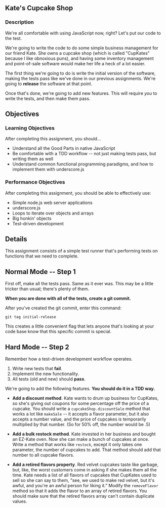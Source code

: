 ## Kate's Cupcake Shop

### Description

We're all comfortable with using JavaScript now, right? Let's put our code to the test.

We're going to write the code to do some simple business management for our friend Kate. She owns a cupcake shop (which is called "CupKates" because I like obnoxious puns), and having some inventory management and point-of-sale software would make her life a heck of a lot easier.

The first thing we're going to do is write the initial version of the software, making the tests pass like we've done in our previous assignments. We're going to **release** the software at that point.

Once that's done, we're going to add new features. This will require *you* to write the tests, and then make them pass.

## Objectives

### Learning Objectives

After completing this assignment, you should...

* Understand all the Good Parts in native JavaScript
* Be comfortable with a TDD workflow -- not just making tests pass, but writing them as well
* Understand common functional programming paradigms, and how to implement them with underscore.js

### Performance Objectives

After completing this assignment, you should be able to effectively use:

* Simple node.js web server applications
* underscore.js
* Loops to iterate over objects and arrays
* Big honkin' objects
* Test-driven development

## Details

This assignment consists of a simple test runner that's performing tests on functions that we need to complete.

## Normal Mode -- Step 1

First off, make all the tests pass. Same as it ever was. This may be a little tricker than usual; there's plenty of them.

**When you are done with all of the tests, create a git commit.**

After you've created the git commit, enter this command:

`git tag initial-release`

This creates a little convenient flag that lets anyone that's looking at your code base know that this specific commit is special.

## Hard Mode -- Step 2

Remember how a test-driven development workflow operates.

1. Write new tests that **fail**.
2. Implement the new functionality.
3. All tests (old and new) should **pass**.

We're going to add the following features. **You should do it in a TDD way.**

* **Add a discount method**. Kate wants to drum up business for CupKates, so she's giving out coupons for some percentage off the price of a cupcake. You should write a `cupcakeShop.discountSale` method that works a lot like `makeSale` -- it accepts a flavor parameter, but it also accepts a number value, and the price of cupcakes is temporarily multiplied by that number. (So for 50% off, the number would be .5)

* **Add a bulk restock method**. Kate invested in her business and bought an EZ-Kate oven. Now she can make a bunch of cupcakes at once. Write a method that works like `restock`, except it only takes one parameter, the number of cupcakes to add. That method should add that number to all cupcake flavors.

* **Add a retired flavors property**. Red velvet cupcakes taste like garbage, but, like, the worst customers come in asking if she makes them all the time. Kate needs a list of all flavors of cupcakes that CupKates used to sell so she can say to them, "see, we used to make red velvet, but it's awful, and you're an awful person for liking it." Modify the `removeFlavor` method so that it adds the flavor to an array of retired flavors. You should make sure that the retired flavors array can't contain duplicate values.